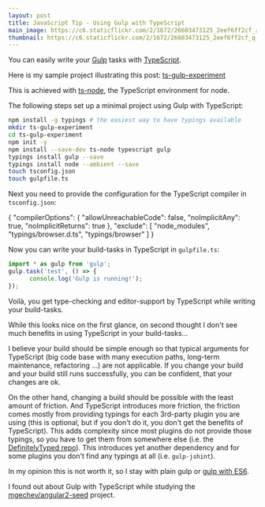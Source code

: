 ```yaml
---
layout: post
title: JavaScript Tip - Using Gulp with TypeScript   
main_image: https://c6.staticflickr.com/2/1672/26603473125_2eef6ff2cf_z.jpg
thumbnail: https://c6.staticflickr.com/2/1672/26603473125_2eef6ff2cf_q.jpg
---
```


You can easily write your [Gulp](http://gulpjs.com/) tasks with [TypeScript](https://www.typescriptlang.org/).

Here is my sample project illustrating this post: [ts-gulp-experiment](https://github.com/jbandi/ts-gulp-experiment)

This is achieved with [ts-node](https://github.com/TypeStrong/ts-node), the TypeScript environment for node.

The following steps set up a minimal project using Gulp with TypeScript:

```bash
npm install -g typings # the easiest way to have typings available
mkdir ts-gulp-experiment
cd ts-gulp-experiment
npm init -y
npm install --save-dev ts-node typescript gulp
typings install gulp --save
typings install node --ambient --save
touch tsconfig.json
touch gulpfile.ts
```

Next you need to provide the configuration for the TypeScript compiler in `tsconfig.json`:

  {
    "compilerOptions": {
      "allowUnreachableCode": false,
      "noImplicitAny": true,
      "noImplicitReturns": true
    },
    "exclude": [
      "node_modules",
      "typings/browser.d.ts",
      "typings/browser"
    ]
  }



Now you can write your build-tasks in TypeScript in `gulpfile.ts`:

```javascript
import * as gulp from 'gulp';
gulp.task('test', () => {
	  console.log('Gulp is running!');
});
```

Voilà, you get type-checking and editor-support by TypeScript while writing your build-tasks.

While this looks nice on the first glance, on second thought I don't see much benefits in using TypeScript in your build-tasks...

I believe your build should be simple enough so that typical arguments for TypeScript (big code base with many execution paths, long-term maintenance, refactoring ...) are not applicable.
If you change your build and your build still runs successfully, you can be confident, that your changes are ok.

On the other hand, changing a build should be possible with the least amount of friction. And TypeScript introduces more friction, the friction comes mostly from providing typings for each 3rd-party plugin you are using (this is optional, but if you don't do it, you don't get the benefits of TypeScript). This adds complexity since most plugins do not provide those typings, so you have to get them from somewhere else (i.e. the [DefinitelyTyped repo](https://github.com/DefinitelyTyped/DefinitelyTyped)). This introduces yet another dependency and for some plugins you don't find any typings at all (i.e. `gulp-jshint`).

In my opinion this is not worth it, so I stay with plain gulp or [gulp with ES6](https://markgoodyear.com/2015/06/using-es6-with-gulp/).

I found out about Gulp with TypeScript while studying the [mgechev/angular2-seed](https://github.com/mgechev/angular2-seed) project.
